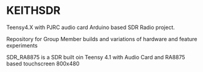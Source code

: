 # KEITHSDR
Teensy4.X with PJRC audio card Arduino based SDR Radio project.

Repository for Group Member builds and variations of hardware and feature experiments

SDR_RA8875 is a SDR built oin Teensy 4.1 with Audio Card and RA8875 based touchscreen 800x480
